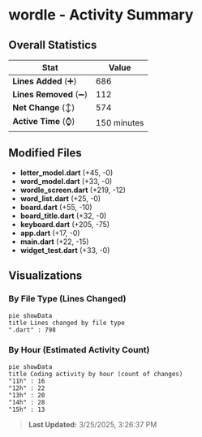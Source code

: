 # wordle - Activity Summary 

## Overall Statistics

| Stat                   | Value                                                             |
| ---------------------- | ----------------------------------------------------------------- |
| **Lines Added** (➕)   | 686                                          |
| **Lines Removed** (➖) | 112                                        |
| **Net Change** (↕)    | 574                |
| **Active Time** (⌚)   | 150 minutes |


## Modified Files
- **letter_model.dart** (+45, -0)
- **word_model.dart** (+33, -0)
- **wordle_screen.dart** (+219, -12)
- **word_list.dart** (+25, -0)
- **board.dart** (+55, -10)
- **board_title.dart** (+32, -0)
- **keyboard.dart** (+205, -75)
- **app.dart** (+17, -0)
- **main.dart** (+22, -15)
- **widget_test.dart** (+33, -0)

## Visualizations

### By File Type (Lines Changed)

```mermaid
pie showData
title Lines changed by file type
".dart" : 798
```

### By Hour (Estimated Activity Count)

```mermaid
pie showData
title Coding activity by hour (count of changes)
"11h" : 16
"12h" : 22
"13h" : 20
"14h" : 28
"15h" : 13
```


> **Last Updated:** 3/25/2025, 3:26:37 PM